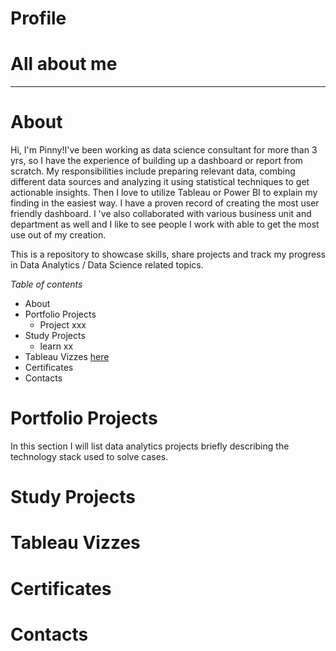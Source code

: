# Profile <a name="TOP"></a>
All about me
===================

---
# About #
Hi, I'm Pinny!I've been working as data science consultant for more than 3 yrs, so I have the experience of building up a dashboard or report from scratch. My responsibilities include preparing relevant data, combing different data sources and analyzing it using statistical techniques to get actionable insights. Then I love to utilize Tableau or Power BI to explain my finding in the easiest way. I have a proven record of creating the most user friendly dashboard. I 've  also collaborated with various business unit and department as well and I like to see people I work with able to get the most use out of my creation. 

This is a repository to showcase skills, share projects and track my progress in Data Analytics / Data Science related topics.

_Table of contents_
  * About
  * Portfolio Projects
    * Project xxx
  * Study Projects
    * learn xx 
  * Tableau Vizzes [here](#tableau-vizzes)
  * Certificates
  * Contacts

# Portfolio Projects #
In this section I will list data analytics projects briefly describing the technology stack used to solve cases.

# Study Projects #






















# Tableau Vizzes #
# Certificates #

# Contacts #
